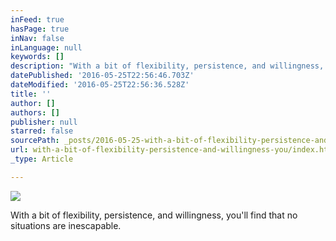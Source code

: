 ```yaml
---
inFeed: true
hasPage: true
inNav: false
inLanguage: null
keywords: []
description: "With a bit of flexibility, persistence, and willingness, you'll find that no situations are inescapable."
datePublished: '2016-05-25T22:56:46.703Z'
dateModified: '2016-05-25T22:56:36.528Z'
title: ''
author: []
authors: []
publisher: null
starred: false
sourcePath: _posts/2016-05-25-with-a-bit-of-flexibility-persistence-and-willingness-you.md
url: with-a-bit-of-flexibility-persistence-and-willingness-you/index.html
_type: Article

---
```

![](https://the-grid-user-content.s3-us-west-2.amazonaws.com/ba4e0879-a8b9-4d82-8f6b-884862221426.jpg)

With a bit of flexibility, persistence, and willingness, you'll find that no situations are inescapable.